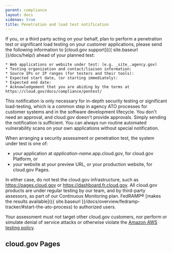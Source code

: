 ```yaml
---
parent: compliance
layout: docs
sidenav: true
title: Penetration and load test notification
---
```


If you, or a third party acting on your behalf, plan to perform a penetration test or significant load testing on your customer applications, please send the following information to [cloud.gov support]({{ site.baseurl }}/docs/help/) ahead of your planned test:

```text
* Web applications or website under test: (e.g. _site_.agency.gov)
* Testing organization and contact/liaison information:
* Source IPs or IP ranges (for testers and their tools):
* Expected start date, (or starting immediately):
* Expected end date:
* Acknowledgement that you are abiding by the terms at https://cloud.gov/docs/compliance/pentest/
```

This notification is only necessary for in-depth security testing or significant load-testing, which is a common step in agency ATO processes for customer systems and in the software development lifecycle. You don't need an approval, and cloud.gov doesn't provide approvals. Simply sending the notification is sufficient. You can always run routine automated vulnerability scans on your own applications without special notification.

When arranging a security assessment or penetration test, the system under test is one of:

* _your_ application at _application-name_.app.cloud.gov, for cloud.gov Platform, or
* _your_ website at your preview URL, or your production website, for cloud.gov Pages.

In either case, do not test the cloud.gov infrastructure, such as https://pages.cloud.gov or https://dashboard.fr.cloud.gov. All cloud.gov products are under regular testing by our team, and by third-party assessors, as part of our Continuous Monitoring plan. FedRAMP® [makes the results available]({{ site.baseurl }}/docs/overview/fedramp-tracker/#start-the-ato-process) to authorized users.

Your assessment must not target other cloud.gov customers, nor perform or simulate denial of service attacks or otherwise violate the [Amazon AWS testing policy](https://aws.amazon.com/security/penetration-testing/).


## cloud.gov Pages